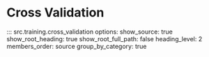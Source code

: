 # Cross Validation

::: src.training.cross_validation
    options:
      show_source: true
      show_root_heading: true
      show_root_full_path: false
      heading_level: 2
      members_order: source
      group_by_category: true
